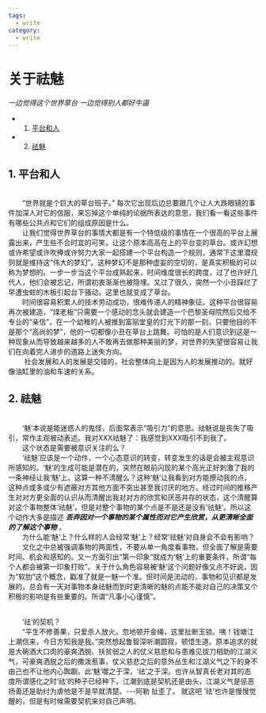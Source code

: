 ```yaml
---
tags:
  - write
category:
  - write
---
```


# 关于祛魅

*一边觉得这个世界草台 一边觉得别人都好牛逼*

* 1. [平台和人](#first)
* 2. [祛魅](#second)


## 1. <a name='first'></a>平台和人
<br>&emsp;&emsp;“世界就是个巨大的草台班子。” 每次它出现后边总要跟几个让人大跌眼镜的事件加深人对它的信服，来忘掉这个单纯的论据所表达的意思，我们看一看这些事件有哪些公共点和它们的组成原因是什么。
<br>&emsp;&emsp;让我们觉得世界草台的事情大都是有一个特低级的事情在一个很高的平台上展露出来，产生些不合时宜的可笑，让这个原本高高在上的平台变的草台。或许幻想或许希望或许吹捧或许努力大家一起搭建一个平台构造一个规则，通常下这里潜规则就是维持这“伟大的梦幻”。这种梦幻不是那种虚妄的空切的，是真实积极的可以称为梦想的。一步一步当这个平台成熟起来，时间维度很长的跨度，过了也许好几代人，他们会被忘记，所谓初衷渐渐也被隐埋。又过了很久，突然一个小丑踩烂了早遭虫蛀的木板引起台下骚动，这里也就变成了草台。
<br>&emsp;&emsp;时间很容易积累人的技术劳动成功，很难传递人的精神象征。这种平台很容易再次被建造，“煤老板”只需要一个感动的念头就会建造一个巴黎圣母院然后交给不专业的“亲信”，在一个幼稚的人被推到富丽堂皇的灯光下的那一刻，只要他目的不是那个“高尚的梦”，他的一切都像小丑在草台上跳舞。可怕的是人们意识到这是一种现象从而导致越来越多的人不敢再去做那种美丽的梦，对世界的失望很容易让我们在向着完人进步的道路上迷失方向。
<br>&emsp;&emsp;
社会发展和人的发展是交错的，社会整体向上是因为人的发展推动的。就好像油缸里的油和车速的关系。

## 2. <a name='second'></a>祛魅
<br>&emsp;&emsp;‘魅’本说是能迷惑人的鬼怪，后面常表示“吸引力”的意思。祛魅说是丧失了吸引，常作主观被动表述。我对XXX祛魅了：我感觉到XXX吸引不到我了。
<br>&emsp;&emsp;这个状态是需要被意识关注的么？
<br>&emsp;&emsp;‘祛魅’应该是一个动作，一个心态意识的转变，转变发生的话是会被主观意识所感知的。‘魅’的生成可能是潜在的，突然在眼前闪现的某个高光正好刺激了我的一条神经让我‘魅’上。这算一种不清醒么？这种‘魅’让我看到对方能撩动我的点，这种点或多或少有遮蔽对方其他方面不突出甚至我讨厌的地方。经过时间的推移产生对对方更全面的认识从而清醒出我对对方的欣赏和厌恶并存的状态，这个清醒算对这个事物整体‘祛魅’，但是对整个事物的某个点是不是还是没有‘祛魅’。所以这个动作大多是描述 ***丢弃因对一个事物的某个属性而对它产生欣赏，从更清晰全面的了解这个事物*** 。
<br>&emsp;&emsp;为什么能‘魅’上？什么样的人会经常‘魅’上？经常’祛魅‘对自身会不会有影响？
<br>&emsp;&emsp;文化之中总被强调事物的两面性，不要从单一角度看事物，但全面了解是需要时间、机会和感知的。又一方面引出“第一印象”就成为‘魅’上的重要条件，所谓“每个人都会被第一印象打败”。关于什么角色容易被‘魅’这个问题好像又点不好说，因为“软肋”这个概念，戳准了就是一魅一个准。但时间是流动的，事物和见识都是发展的，总会有一天对事物本身祛魅而到时更清晰的魅的点能不能对自己的决策又个积极的影响是有些重要的。所谓“凡事小心谨慎”。

<br>&emsp;&emsp;‘祛’的契机？
<br>&emsp;&emsp;“平生不修善果，只爱杀人放火。忽地顿开金绳，这里扯断玉锁。咦！钱塘江上潮信来，今日方知我是我。”突然想起鲁智深听潮圆寂，顿悟生道。原本追求的就是大碗酒大口肉的豪爽洒脱、扶贫弱之人的仗义慈悲和与患难见拔刀相助的江湖义气，可豪爽洒脱之后的撒泼惹事，仗义慈悲之后的意外丛生和江湖义气之下的身不由己也不让他内心踟蹰。此‘魅’噬之于深，‘祛’之于深。也许从智真长老对其的态度所谓感化之时‘祛’的种子已经种下。江潮到底是契机还是由头，江湖义气是惩恶扬善还是助纣为虐他是不是早就清楚。---阿勒 扯歪了。 就这吧 ‘祛’也许是慢慢觉醒的，但是有时候需要契机来对自己声明。